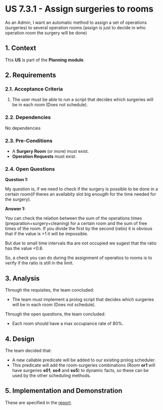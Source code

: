 # US 7.3.1 - Assign surgeries to rooms

As an Admin, I want an automatic method to assign a set of operations (surgeries) to several operation rooms (assign is just to decide in whic operation room the surgery will be done)

## 1. Context

This **US** is part of the **Planning module**.

## 2. Requirements

### 2.1. Acceptance Criteria

1. The user must be able to run a script that decides which surgeries will be in each room (Does not schedule).

### 2.2. Dependencies

No dependencies

### 2.3. Pre-Conditions

* A **Surgery Room** (or more) must exist.
* **Operation Requests** must exist.

### 2.4. Open Questions

**Question 1:** 

My question is, if we need to check if the surgery is possible to be done in a certain room(if theres an availabity slot big enougth for the time needed for the surgery).

**Answer 1:** 

You can check the relation between the sum of the operations times (preparation+surgery+cleaning) for a certain room and the sum of free times of the room. If you divide the first by the second (ratio) it is obvious that if the value is >1 it will be impossible.

But due to small time intervals tha are not occupied we sugest that the ratio has the value <0.8.

So, a check you can do during the assignment of operatios to rooms is to verify if the ratio is still in the limit.

## 3. Analysis

Through the requisites, the team concluded:
* The team must implement a prolog script that decides which surgeries will be in each room (Does not schedule).

Through the open questions, the team concluded:
* Each room should have a max occupiance rate of 80%.

## 4. Design

The team decided that:
* A new callable predicate will be added to our existing prolog scheduler.
* This predicate will add the room-surgeries combinations (Room **or1** will have surgeries **s01**, **so4** and **so5**) to dynamic facts, so these can be used by the other scheduling methods.

## 5. Implementation and Demonstration

These are specified in the [report](Report.pdf).